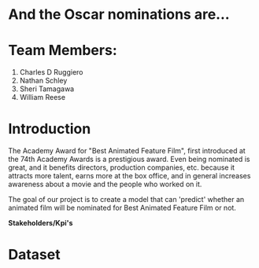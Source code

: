 # And the Oscar nominations are…

# Team Members: 
1. Charles D Ruggiero
2. Nathan Schley
3. Sheri Tamagawa
4. William Reese

# Introduction 
The Academy Award for "Best Animated Feature Film", first introduced at the 74th Academy Awards is a prestigious award. Even being nominated is great, and it benefits directors, production companies, etc. because it attracts more talent, earns more at the box office, and in general increases awareness about a movie and the people who worked on it.

The goal of our project is to create a model that can 'predict' whether an animated film will be nominated for Best Animated Feature Film or not.

**Stakeholders/Kpi's**

# Dataset
